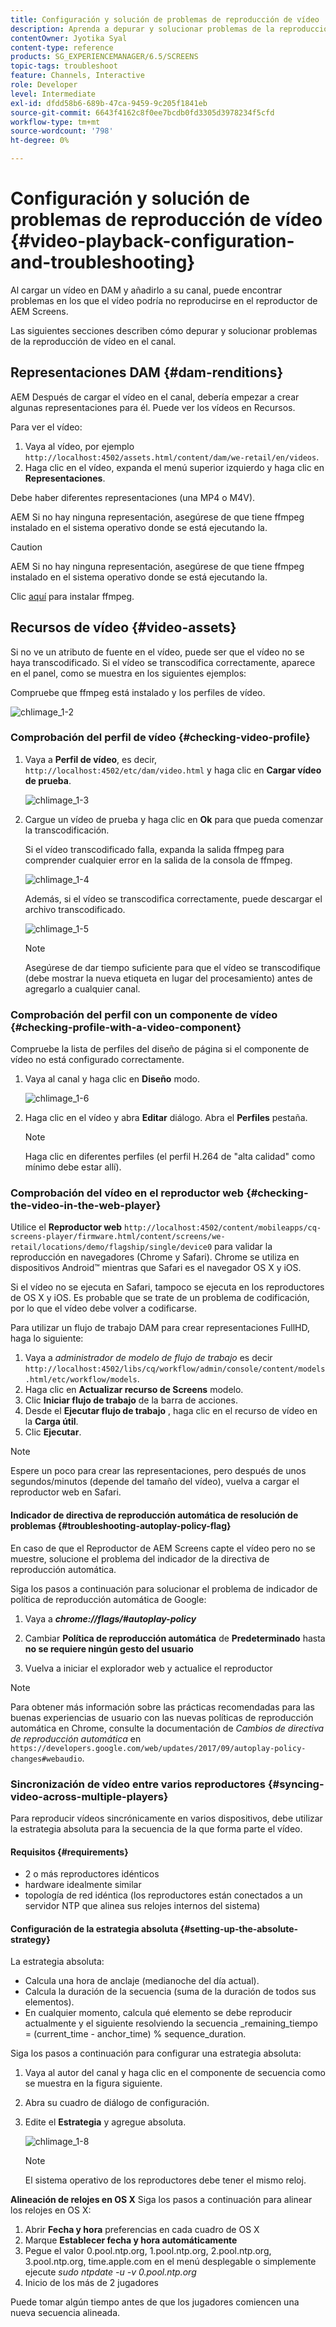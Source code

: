 ```yaml
---
title: Configuración y solución de problemas de reproducción de vídeo
description: Aprenda a depurar y solucionar problemas de la reproducción de vídeo en su canal para AEM Screens.
contentOwner: Jyotika Syal
content-type: reference
products: SG_EXPERIENCEMANAGER/6.5/SCREENS
topic-tags: troubleshoot
feature: Channels, Interactive
role: Developer
level: Intermediate
exl-id: dfdd58b6-689b-47ca-9459-9c205f1841eb
source-git-commit: 6643f4162c8f0ee7bcdb0fd3305d3978234f5cfd
workflow-type: tm+mt
source-wordcount: '798'
ht-degree: 0%

---
```


# Configuración y solución de problemas de reproducción de vídeo {#video-playback-configuration-and-troubleshooting}

Al cargar un vídeo en DAM y añadirlo a su canal, puede encontrar problemas en los que el vídeo podría no reproducirse en el reproductor de AEM Screens.

Las siguientes secciones describen cómo depurar y solucionar problemas de la reproducción de vídeo en el canal.

## Representaciones DAM {#dam-renditions}

AEM Después de cargar el vídeo en el canal, debería empezar a crear algunas representaciones para él. Puede ver los vídeos en Recursos.

Para ver el vídeo:

1. Vaya al vídeo, por ejemplo `http://localhost:4502/assets.html/content/dam/we-retail/en/videos`.
1. Haga clic en el vídeo, expanda el menú superior izquierdo y haga clic en **Representaciones**.

Debe haber diferentes representaciones (una MP4 o M4V).

AEM Si no hay ninguna representación, asegúrese de que tiene ffmpeg instalado en el sistema operativo donde se está ejecutando la.

>[!CAUTION]
>
>AEM Si no hay ninguna representación, asegúrese de que tiene ffmpeg instalado en el sistema operativo donde se está ejecutando la.
>
>Clic [aquí](https://www.ffmpeg.org/download.html) para instalar ffmpeg.

## Recursos de vídeo {#video-assets}

Si no ve un atributo de fuente en el vídeo, puede ser que el vídeo no se haya transcodificado. Si el vídeo se transcodifica correctamente, aparece en el panel, como se muestra en los siguientes ejemplos:

Compruebe que ffmpeg está instalado y los perfiles de vídeo.

![chlimage_1-2](assets/chlimage_1-2.png)

### Comprobación del perfil de vídeo {#checking-video-profile}

1. Vaya a **Perfil de vídeo**, es decir, `http://localhost:4502/etc/dam/video.html` y haga clic en **Cargar vídeo de prueba**.

   ![chlimage_1-3](assets/chlimage_1-3.png)

1. Cargue un vídeo de prueba y haga clic en **Ok** para que pueda comenzar la transcodificación.

   Si el vídeo transcodificado falla, expanda la salida ffmpeg para comprender cualquier error en la salida de la consola de ffmpeg.

   ![chlimage_1-4](assets/chlimage_1-4.png)

   Además, si el vídeo se transcodifica correctamente, puede descargar el archivo transcodificado.

   ![chlimage_1-5](assets/chlimage_1-5.png)

   >[!NOTE]
   >
   >Asegúrese de dar tiempo suficiente para que el vídeo se transcodifique (debe mostrar la nueva etiqueta en lugar del procesamiento) antes de agregarlo a cualquier canal.

### Comprobación del perfil con un componente de vídeo {#checking-profile-with-a-video-component}

Compruebe la lista de perfiles del diseño de página si el componente de vídeo no está configurado correctamente.

1. Vaya al canal y haga clic en **Diseño** modo.

   ![chlimage_1-6](assets/chlimage_1-6.png)

1. Haga clic en el vídeo y abra **Editar** diálogo. Abra el **Perfiles** pestaña.

   >[!NOTE]
   >Haga clic en diferentes perfiles (el perfil H.264 de &quot;alta calidad&quot; como mínimo debe estar allí).

### Comprobación del vídeo en el reproductor web {#checking-the-video-in-the-web-player}

Utilice el **Reproductor web** `http://localhost:4502/content/mobileapps/cq-screens-player/firmware.html/content/screens/we-retail/locations/demo/flagship/single/device0` para validar la reproducción en navegadores (Chrome y Safari). Chrome se utiliza en dispositivos Android™ mientras que Safari es el navegador OS X y iOS.

Si el vídeo no se ejecuta en Safari, tampoco se ejecuta en los reproductores de OS X y iOS. Es probable que se trate de un problema de codificación, por lo que el vídeo debe volver a codificarse.

Para utilizar un flujo de trabajo DAM para crear representaciones FullHD, haga lo siguiente:

1. Vaya a *administrador de modelo de flujo de trabajo* es decir `http://localhost:4502/libs/cq/workflow/admin/console/content/models.html/etc/workflow/models`.
1. Haga clic en **Actualizar recurso de Screens** modelo.
1. Clic **Iniciar flujo de trabajo** de la barra de acciones.
1. Desde el **Ejecutar flujo de trabajo** , haga clic en el recurso de vídeo en la **Carga útil**.
1. Clic **Ejecutar**.

>[!NOTE]
>
>Espere un poco para crear las representaciones, pero después de unos segundos/minutos (depende del tamaño del vídeo), vuelva a cargar el reproductor web en Safari.

#### Indicador de directiva de reproducción automática de resolución de problemas {#troubleshooting-autoplay-policy-flag}

En caso de que el Reproductor de AEM Screens capte el vídeo pero no se muestre, solucione el problema del indicador de la directiva de reproducción automática.

Siga los pasos a continuación para solucionar el problema de indicador de política de reproducción automática de Google:

1. Vaya a ***chrome://flags/#autoplay-policy***
1. Cambiar **Política de reproducción automática** de **Predeterminado** hasta **no se requiere ningún gesto del usuario**

1. Vuelva a iniciar el explorador web y actualice el reproductor

>[!NOTE]
>
>Para obtener más información sobre las prácticas recomendadas para las buenas experiencias de usuario con las nuevas políticas de reproducción automática en Chrome, consulte la documentación de *Cambios de directiva de reproducción automática* en `https://developers.google.com/web/updates/2017/09/autoplay-policy-changes#webaudio`.

### Sincronización de vídeo entre varios reproductores {#syncing-video-across-multiple-players}

Para reproducir vídeos sincrónicamente en varios dispositivos, debe utilizar la estrategia absoluta para la secuencia de la que forma parte el vídeo.

#### Requisitos  {#requirements}

* 2 o más reproductores idénticos
* hardware idealmente similar
* topología de red idéntica (los reproductores están conectados a un servidor NTP que alinea sus relojes internos del sistema)

#### Configuración de la estrategia absoluta {#setting-up-the-absolute-strategy}

La estrategia absoluta:

* Calcula una hora de anclaje (medianoche del día actual).
* Calcula la duración de la secuencia (suma de la duración de todos sus elementos).
* En cualquier momento, calcula qué elemento se debe reproducir actualmente y el siguiente resolviendo la secuencia _remaining_tiempo = (current_time - anchor_time) % sequence_duration.

Siga los pasos a continuación para configurar una estrategia absoluta:

1. Vaya al autor del canal y haga clic en el componente de secuencia como se muestra en la figura siguiente.
1. Abra su cuadro de diálogo de configuración.
1. Edite el **Estrategia** y agregue absoluta.

   ![chlimage_1-8](assets/chlimage_1-8.png)

   >[!NOTE]
   >El sistema operativo de los reproductores debe tener el mismo reloj.

**Alineación de relojes en OS X** Siga los pasos a continuación para alinear los relojes en OS X:

1. Abrir **Fecha y hora** preferencias en cada cuadro de OS X
1. Marque **Establecer fecha y hora automáticamente**
1. Pegue el valor 0.pool.ntp.org, 1.pool.ntp.org, 2.pool.ntp.org, 3.pool.ntp.org, time.apple.com en el menú desplegable o simplemente ejecute *sudo ntpdate -u -v 0.pool.ntp.org*
1. Inicio de los más de 2 jugadores

Puede tomar algún tiempo antes de que los jugadores comiencen una nueva secuencia alineada.
